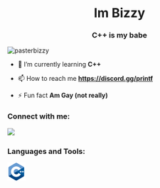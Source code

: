 <h1 align="center">Im Bizzy</h1>
<h3 align="center">C++ is my babe</h3>

<p align="left"> <img src="https://komarev.com/ghpvc/?username=pasterbizzy&label=Profile%20views&color=0e75b6&style=flat" alt="pasterbizzy" /> </p>

- 🌱 I’m currently learning **C++**

- 📫 How to reach me **https://discord.gg/printf**

- ⚡ Fun fact **Am Gay (not really)**

<h3 align="left">Connect with me:</h3>
<p align="left">
</p>
<img src="https://lanyard.cnrad.dev/api/1067925850667888740?bg=0d1117&borderRadius="/>

<h3 align="left">Languages and Tools:</h3>
<p align="left"> <a href="https://www.w3schools.com/cpp/" target="_blank" rel="noreferrer"> <img src="https://raw.githubusercontent.com/devicons/devicon/master/icons/cplusplus/cplusplus-original.svg" alt="cplusplus" width="40" height="40"/> </a> </p>
